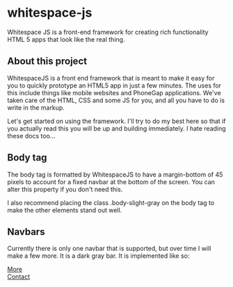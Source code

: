 whitespace-js
=============

Whitespace JS is a front-end framework for creating rich functionality HTML 5 apps that look like the real thing.

About this project
-------------------

WhitespaceJS is a front end framework that is meant to make it easy for you to quickly prototype an HTML5 app in just a few minutes. The uses for this include things like mobile websites and PhoneGap applications. We've taken care of the HTML, CSS and some JS for you, and all you have to do is write in the markup.

Let's get started on using the framework. I'll try to do my best here so that if you actually read this you will be up and building immediately. I hate reading these docs too...

Body tag
--------

The body tag is formatted by WhitespaceJS to have a margin-bottom of 45 pixels to account for a fixed navbar at the bottom of the screen. You can alter this property if you don't need this.

I also recommend placing the class .body-slight-gray on the body tag to make the other elements stand out well.

Navbars
-------

Currently there is only one navbar that is supported, but over time I will make a few more. It is a dark gray bar. It is implemented like so:

<nav class="navbar navbar-black navbar-fixed-top">
	<div class="navbar-wrap">
		<div class="navbar-3-col">
			<a href="#" class="btn btn-gray-sub-1 menu-toggle" data-menu="myMenu">More</a>
		</div>
		<div class="navbar-3-col">
			<div class="navbar-feature">
				<a href="#"><i class="icon-align-center"></i></a>
				<a href="#"><i class="icon-anchor"></i></a>
				<a href="#"><i class="icon-zoom-out"></i></a>
			</div>
		</div>
		<div class="navbar-3-col">
			<a href="#" class="btn btn-blue-sub-1 menu-toggle" data-menu="myMenu">Contact</a>
		</div>
	</div>
</nav>
